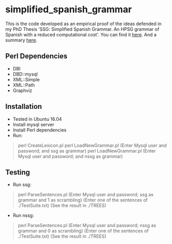 # simplified_spanish_grammar

This is the code developed as an empirical proof of the ideas defended in my PhD Thesis 'SSG: Simplified Spanish Grammar. An HPSG grammar of Spanish with a reduced computational cost'. You can find it [here](http://eprints.ucm.es/25069/). And a summary [here](http://journal.sepln.org/sepln/ojs/ojs/index.php/pln/article/view/5100). 

## Perl Dependencies
* DBI
* DBD::mysql
* XML::Simple
* XML::Path
* Graphviz

## Installation
* Tested in Ubuntu 16.04
* Install mysql server
* Install Perl dependencies
* Run:
> perl CreateLexicon.pl
> perl LoadNewGrammar.pl 
(Enter Mysql user and password; and ssg as grammar)
> perl LoadNewGrammar.pl
(Enter Mysql user and password; and nssg as grammar)

## Testing

* Run ssg:
> perl ParseSentences.pl
(Enter Mysql user and password; ssg as grammar and 1 as scrambling)
(Enter one of the sentences of ./TestSuite.txt)
(See the result in ./TREES)

* Run nssg:
> perl ParseSentences.pl
(Enter Mysql user and password; nssg as grammar and 0 as scrambling)
(Enter one of the sentences of ./TestSuite.txt)
(See the result in ./TREES)
